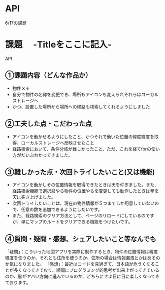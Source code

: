 # API
6/17の課題

# 課題　 -Titleをここに記入-
API

## ①課題内容（どんな作品か）
- 物件メモ
- 自分で物件の名称を変更でき、場所もアイコンも変えられそれらはローカルストレージへ
- かつ、設置した場所から場所への経路も検索してくれるようにしました

## ②工夫した点・こだわった点
- アイコンを動かせるようにしたこと、かつそれで動いた位置の緯度経度を取得、ローカルストレージへ反映させたこと
- 経路検索において、条件分岐が難しかったこと、ただ、これを経てforの使い方がだいぶわかってきました。

## ③難しかった点・次回トライしたいこと(又は機能)
- アイコンを動かしその位置情報を取得できたときは天を仰ぎました。また、経路検索機能で選択肢やら物件の位置やらを変更しても動作したときは拳を天に突き上げました。
- 次回トライしたいことは、現在の物件情報が５つまでしか用意していないので、任意の数を追加できるようにしたいです。
- また、経路検索のクリア方法として、ページのリロードにしているのですが、単にマップのルートをクリアできる機能をつけたいです。

## ④質問・疑問・感想、シェアしたいこと等なんでも
「疑問」：こういった地図アプリを実際に制作するとき、物件の位置情報は緯度経度を使うのか、それとも住所を使うのか、住所の場合は情報漏洩とかはあるのか気になりました。
「感想」：最近はコードを見過ぎて、日本語が危うくなることが多くなってきており、順調にプログラミング的思考が出来上がってきているのか、脳がヤバい方向に進んでいるのか、どちらにせよ日に日に楽しくなってきております。


